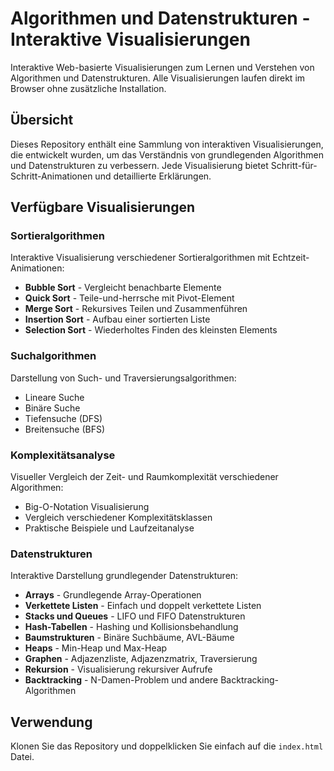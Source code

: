 # Algorithmen und Datenstrukturen - Interaktive Visualisierungen

Interaktive Web-basierte Visualisierungen zum Lernen und Verstehen von Algorithmen und Datenstrukturen. Alle Visualisierungen laufen direkt im Browser ohne zusätzliche Installation.

## Übersicht

Dieses Repository enthält eine Sammlung von interaktiven Visualisierungen, die entwickelt wurden, um das Verständnis von grundlegenden Algorithmen und Datenstrukturen zu verbessern. Jede Visualisierung bietet Schritt-für-Schritt-Animationen und detaillierte Erklärungen.

## Verfügbare Visualisierungen

### Sortieralgorithmen
Interaktive Visualisierung verschiedener Sortieralgorithmen mit Echtzeit-Animationen:
- **Bubble Sort** - Vergleicht benachbarte Elemente
- **Quick Sort** - Teile-und-herrsche mit Pivot-Element
- **Merge Sort** - Rekursives Teilen und Zusammenführen
- **Insertion Sort** - Aufbau einer sortierten Liste
- **Selection Sort** - Wiederholtes Finden des kleinsten Elements

### Suchalgorithmen
Darstellung von Such- und Traversierungsalgorithmen:
- Lineare Suche
- Binäre Suche
- Tiefensuche (DFS)
- Breitensuche (BFS)

### Komplexitätsanalyse
Visueller Vergleich der Zeit- und Raumkomplexität verschiedener Algorithmen:
- Big-O-Notation Visualisierung
- Vergleich verschiedener Komplexitätsklassen
- Praktische Beispiele und Laufzeitanalyse

### Datenstrukturen
Interaktive Darstellung grundlegender Datenstrukturen:
- **Arrays** - Grundlegende Array-Operationen
- **Verkettete Listen** - Einfach und doppelt verkettete Listen
- **Stacks und Queues** - LIFO und FIFO Datenstrukturen
- **Hash-Tabellen** - Hashing und Kollisionsbehandlung
- **Baumstrukturen** - Binäre Suchbäume, AVL-Bäume
- **Heaps** - Min-Heap und Max-Heap
- **Graphen** - Adjazenzliste, Adjazenzmatrix, Traversierung
- **Rekursion** - Visualisierung rekursiver Aufrufe
- **Backtracking** - N-Damen-Problem und andere Backtracking-Algorithmen

## Verwendung

Klonen Sie das Repository und doppelklicken Sie einfach auf die `index.html` Datei.